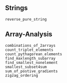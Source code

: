 ## Strings

```@docs
reverse_pure_string
```

## Array-Analysis

```@docs
combinations_of_2arrays
count_triplet_elements
count_pythagorean_elements
find_maxlength_subarray
find_smallest_nonelement
smallest_subset4sum
sum_of_postive_gradients
zigzag_ordering
```
